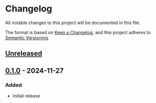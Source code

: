 # Changelog
All notable changes to this project will be documented in this file.

The format is based on [Keep a Changelog](https://keepachangelog.com/en/1.0.0/),
and this project adheres to [Semantic Versioning](https://semver.org/spec/v2.0.0.html).

## [Unreleased]

## [0.1.0] - 2024-11-27
### Added
- Initial release

[Unreleased]: https://github.com/heidar/llamaparserb/compare/v0.1.0...HEAD
[0.1.0]: https://github.com/heidar/llamaparserb/releases/tag/v0.1.0
